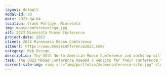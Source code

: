 ```yaml
---
layout: default
modal-id: 30
date: 2023-04-04
location: Grand Portage, Minnesota
img: mooseconferencelogo.jpg
alt: 2023 Minnesota Moose Conference
project-date: 2023
client: 2023 Minnesota Moose Conference
siteurl: https://www.mooseconference2023.com/
category: Web Design
description: The 55th North American Moose Conference and workshop will be held May 22-26, 2023 at the Grand Portage Lodge and Casino in Grand Portage, Minnesota, hosted by the Grand Portage Band of Lake Superior Chippewa. There will also be a virtual attendance option.
task: The 2023 Moose Conference needed a website for their conference that would allow for built-in event registration and showcase event information.
current-site-img: <img src="img/portfolio/mooseconference-site.jpg" class="img-responsive" alt="Moose Conference Website">
---
```

